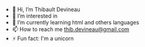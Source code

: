 - 👋 Hi, I’m Thibault Devineau
- 👀 I’m interested in 
- 🌱 I’m currently learning html and others languages
- 📫 How to reach me thib.devineau@gmail.com
- ⚡ Fun fact: I'm a unicorn

<!---
thibaultD78/thibaultD78 is a ✨ special ✨ repository because its `README.md` (this file) appears on your GitHub profile.
You can click the Preview link to take a look at your changes.
--->
